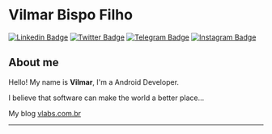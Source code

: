 # Vilmar Bispo Filho

[![Linkedin Badge](https://img.shields.io/badge/-LinkedIn-blue?style=flat-square&logo=Linkedin&logoColor=white&link=https://www.linkedin.com/in/vilmar-bispo-filho-05075951/)](https://www.linkedin.com/in/vilmar-bispo-filho-05075951/)
[![Twitter Badge](https://img.shields.io/badge/-Twitter-1ca0f1?style=flat-square&labelColor=1ca0f1&logo=twitter&logoColor=white&link=https://twitter.com/vyumar)](https://twitter.com/vyumar)
[![Telegram Badge](https://img.shields.io/badge/-Telegram-1ca0f1?style=flat-square&labelColor=1ca0f1&logo=telegram&logoColor=white&link=https://t.me/vifilho)](https://t.me/vifilho)
[![Instagram Badge](https://img.shields.io/badge/Instagram-%23E4405F.svg?&style=flat-square&logo=instagram&logoColor=white&link=https://www.instagram.com/vifilho)](https://www.instagram.com/vifilho)

## About me

Hello! My name is **Vilmar**, I'm a Android Developer.

I believe that software can make the world a better place...

My blog [vlabs.com.br](https://vlabs.com.br)

---
